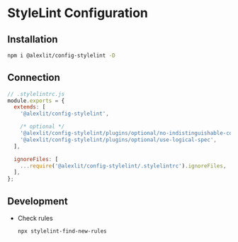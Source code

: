 # StyleLint Configuration

## Installation

```sh
npm i @alexlit/config-stylelint -D
```

## Connection

```js
// .stylelintrc.js
module.exports = {
  extends: [
    '@alexlit/config-stylelint',

    /* optional */
    '@alexlit/config-stylelint/plugins/optional/no-indistinguishable-colors',
    '@alexlit/config-stylelint/plugins/optional/use-logical-spec',
  ],

  ignoreFiles: [
    ...require('@alexlit/config-stylelint/.stylelintrc').ignoreFiles,
  ],
};
```

## Development

- Check rules

  ```sh
  npx stylelint-find-new-rules
  ```
